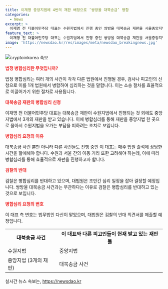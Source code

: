 ```yaml
---
title: 이재명 중앙지법에 4번의 재판 배정으로 ‘쌍방울 대북송금’ 병합
categories:
  - News
excerpt: >
  이재명 전 더불어민주당 대표는 수원지법에서 진행 중인 쌍방울 대북송금 재판을 서울중앙지법으로 병합하기 위해 신청했다. 이 대표는 이미 중앙지법에서 3개의 재판을 받고 있는 상황이며, 병합심리를 통해 수원과 서울을 왕복하며 법정에 출석하는 시간과 부담을 줄이기 위해 신청한 것으로 알려졌다. 검찰은 병합심리를 반대하고 있으며, 대법원은 곧 결정을 내릴 예정이다.
feature_text: >
  이재명 전 더불어민주당 대표는 수원지법에서 진행 중인 쌍방울 대북송금 재판을 서울중앙지법으로 병합하기 위해 신청했다. 이 대표는 이미 중앙지법에서 3개의 재판을 받고 있는 상황이며, 병합심리를 통해 수원과 서울을 왕복하며 법정에 출석하는 시간과 부담을 줄이기 위해 신청한 것으로 알려졌다. 검찰은 병합심리를 반대하고 있으며, 대법원은 곧 결정을 내릴 예정이다.
image: 'https://newsdao.kr/res/images/meta/newsdao_breakingnews.jpg'
---
```


<p><img src="https://newsdao.kr/res/images/meta/newsdao_breakingnews.jpg" alt="cryptoinkorea 속보" /></p>

<p><b><span style="color: #ee2323;">법정 병합심리란 무엇입니까?</span></b></p>

<p data-ke-size="size16">법정 병합심리는 여러 개의 사건이 각각 다른 법원에서 진행될 경우, 검사나 피고인의 신청으로 이를 1개 법원에서 병합하여 심리하는 것을 말합니다. 이는 소송 절차를 효율적으로 이끌어가기 위한 절차로 사용됩니다.</p>

<p><b><span style="color: #ee2323;">대북송금 재판의 병합심리 신청</b></span></p>

<p data-ke-size="size16">이재명 전 더불어민주당 대표는 대북송금 재판이 수원지법에서 진행되는 것 외에도 중앙지법에서 3개의 재판을 받고 있습니다. 이에 병합심리를 통해 재판을 중앙지법 한 곳으로 몰아서 수원지법을 오가는 부담을 피하려는 조치로 보입니다.</p>

<p><b><span style="color: #ee2323;">병합심리 요청의 이유</b></span></p>

<p data-ke-size="size16">대북송금 사건 뿐만 아니라 다른 사건들도 진행 중인 이 대표는 매주 법원 출석에 상당한 시간을 할애해야 합니다. 수원과 서울 간의 이동 거리 또한 고려해야 하는데, 이에 따라 병합심리를 통해 효율적으로 재판을 진행하고자 합니다.</p>

<p><b><span style="color: #ee2323;">검찰의 반대</b></span></p>

<p data-ke-size="size16">검찰은 병합심리를 반대하고 있으며, 대법원은 조만간 심리 일정을 잡아 결정할 예정입니다. 쌍방울 대북송금 사건과는 무관하다는 이유로 검찰은 병합심리를 반대하고 있는 것으로 보입니다.</p>

<p><b><span style="color: #ee2323;">병합심리 요청의 변호</b></span></p>

<p data-ke-size="size16">이 대표 측 변호는 법무법인 다산이 맡았으며, 대법원은 검찰의 반대 의견서를 제출할 예정입니다.</p>

<table>
    <tr>
        <td style="text-align: center; height: 17px;"><b>대북송금 사건</b></td>
        <td style="text-align: center; height: 17px;"><b>이 대표와 다른 피고인들이 현재 받고 있는 재판들</b></td>
    </tr>
    <tr>
        <td>수원지법</td>
        <td>중앙지법</td>
    </tr>
    <tr>
        <td>중앙지법 (3개의 재판)</td>
        <td>대북송금 사건</td>
    </tr>
</table>
실시간 뉴스 속보는, <a href="https://newsdao.kr" rel="dofollow">https://newsdao.kr</a>


